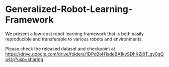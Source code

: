 # Generalized-Robot-Learning-Framework
We present a low-cost robot learning framework that is both easily reproducible and transferable to various robots and environments.

Please check the released dataset and checkpoint at 
https://drive.google.com/drive/folders/1DPd2oH1sdeBA1kySDhKZj8T_gy0gQwUp?usp=sharing
